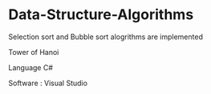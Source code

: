 # Data-Structure-Algorithms

Selection sort and Bubble sort alogrithms are implemented

Tower of Hanoi

Language C#

Software : Visual Studio
